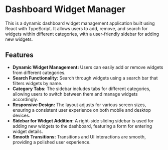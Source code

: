 # Dashboard Widget Manager

This is a dynamic dashboard widget management application built using React with TypeScript. It allows users to add, remove, and search for widgets within different categories, with a user-friendly sidebar for adding new widgets.

## Features

- **Dynamic Widget Management:** Users can easily add or remove widgets from different categories.
- **Search Functionality:** Search through widgets using a search bar that filters widgets by name.
- **Category Tabs:** The sidebar includes tabs for different categories, allowing users to switch between them and manage widgets accordingly.
- **Responsive Design:** The layout adjusts for various screen sizes, ensuring a consistent user experience on both mobile and desktop devices.
- **Sidebar for Widget Addition:** A right-side sliding sidebar is used for adding new widgets to the dashboard, featuring a form for entering widget details.
- **Smooth Transitions:** Transitions and UI interactions are smooth, providing a polished user experience.


